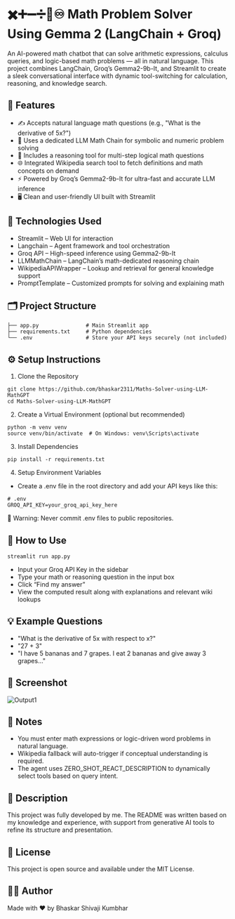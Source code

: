 # ✖️➕➖➗🟰♾️ Math Problem Solver Using Gemma 2 (LangChain + Groq)
An AI-powered math chatbot that can solve arithmetic expressions, calculus queries, and logic-based math problems — all in natural language. This project combines LangChain, Groq’s Gemma2-9b-It, and Streamlit to create a sleek conversational interface with dynamic tool-switching for calculation, reasoning, and knowledge search.

## 📌 Features
* ✍️ Accepts natural language math questions (e.g., "What is the derivative of 5x?")
* 🧮 Uses a dedicated LLM Math Chain for symbolic and numeric problem solving
* 🧠 Includes a reasoning tool for multi-step logical math questions
* 🌐 Integrated Wikipedia search tool to fetch definitions and math concepts on demand
* ⚡ Powered by Groq’s Gemma2-9b-It for ultra-fast and accurate LLM inference
* 🖥️ Clean and user-friendly UI built with Streamlit

## 🧠 Technologies Used
* Streamlit – Web UI for interaction
* Langchain – Agent framework and tool orchestration
* Groq API – High-speed inference using Gemma2-9b-It
* LLMMathChain – LangChain’s math-dedicated reasoning chain
* WikipediaAPIWrapper – Lookup and retrieval for general knowledge support
* PromptTemplate – Customized prompts for solving and explaining math

## 🗂 Project Structure
```
├── app.py               # Main Streamlit app
├── requirements.txt     # Python dependencies
└── .env                 # Store your API keys securely (not included)
```

## ⚙️ Setup Instructions
1. Clone the Repository
```
git clone https://github.com/bhaskar2311/Maths-Solver-using-LLM-MathGPT
cd Maths-Solver-using-LLM-MathGPT
```
2. Create a Virtual Environment (optional but recommended)
```
python -m venv venv
source venv/bin/activate  # On Windows: venv\Scripts\activate
```
3. Install Dependencies
```
pip install -r requirements.txt
```
4. Setup Environment Variables
  * Create a .env file in the root directory and add your API keys like this:
```
# .env
GROQ_API_KEY=your_groq_api_key_here
```
🚨 Warning: Never commit .env files to public repositories.

## 🚀 How to Use
```
streamlit run app.py
```
* Input your Groq API Key in the sidebar
* Type your math or reasoning question in the input box
* Click “Find my answer”
* View the computed result along with explanations and relevant wiki lookups

## 💡 Example Questions
* "What is the derivative of 5x with respect to x?"
* "27 + 3"
* "I have 5 bananas and 7 grapes. I eat 2 bananas and give away 3 grapes…"

## 📸 Screenshot
![Output1](https://github.com/user-attachments/assets/ba09cddf-a8cb-422a-a20d-dc20fbf32b5c)

## 📝 Notes
* You must enter math expressions or logic-driven word problems in natural language.
* Wikipedia fallback will auto-trigger if conceptual understanding is required.
* The agent uses ZERO_SHOT_REACT_DESCRIPTION to dynamically select tools based on query intent.

## 📝 Description
This project was fully developed by me. The README was written based on my knowledge and experience, with support from generative AI tools to refine its structure and presentation.

## 📄 License
This project is open source and available under the MIT License.

## 🙋‍♂️ Author
Made with ❤️ by Bhaskar Shivaji Kumbhar

